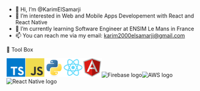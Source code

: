 - 👋 Hi, I’m @KarimElSamarji
- 👀 I’m interested in Web and Mobile Apps Developement with React and React Native
- 🌱 I’m currently learning Software Engineer at ENSIM Le Mans in France
- 📫 You can reach me via my email: karim2000elsamarji@gmail.com

🧰 Tool Box

<img alt="typeScript logo" src="https://github.com/devicons/devicon/blob/master/icons/typescript/typescript-original.svg" width="50" height="50"/><img alt="javaScript logo" src="https://github.com/devicons/devicon/blob/master/icons/javascript/javascript-original.svg" width="50" height="50"/><img alt="Python logo" src="https://github.com/devicons/devicon/blob/master/icons/python/python-original.svg" width="50" height="50"/><img alt="React logo" src="https://github.com/devicons/devicon/blob/master/icons/react/react-original.svg" width="50" height="50"/><img alt="Angular logo" src="https://github.com/devicons/devicon/blob/master/icons/angularjs/angularjs-original.svg" width="50" height="50"/><img alt="Firebase logo" src="https://cdn.worldvectorlogo.com/logos/firebase-1.svg" width="50" height="50"/><img alt="AWS logo" src="https://cdn.worldvectorlogo.com/logos/aws-logo.svg" width="50" height="50"/><img alt="React Native logo" src="https://cdn.worldvectorlogo.com/logos/react-native-1.svg" width="50" height="50"/>


<!---
KarimElSamarji/KarimElSamarji is a ✨ special ✨ repository because its `README.md` (this file) appears on your GitHub profile.
You can click the Preview link to take a look at your changes.
--->
